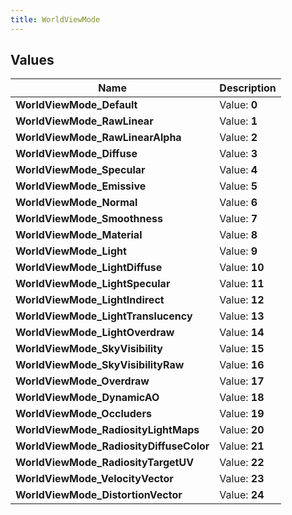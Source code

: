 ```yaml
---
title: WorldViewMode
---
```


## Values

| Name | Description |
| ---- | ----------- |
| **WorldViewMode\_Default** | Value: **0** |
| **WorldViewMode\_RawLinear** | Value: **1** |
| **WorldViewMode\_RawLinearAlpha** | Value: **2** |
| **WorldViewMode\_Diffuse** | Value: **3** |
| **WorldViewMode\_Specular** | Value: **4** |
| **WorldViewMode\_Emissive** | Value: **5** |
| **WorldViewMode\_Normal** | Value: **6** |
| **WorldViewMode\_Smoothness** | Value: **7** |
| **WorldViewMode\_Material** | Value: **8** |
| **WorldViewMode\_Light** | Value: **9** |
| **WorldViewMode\_LightDiffuse** | Value: **10** |
| **WorldViewMode\_LightSpecular** | Value: **11** |
| **WorldViewMode\_LightIndirect** | Value: **12** |
| **WorldViewMode\_LightTranslucency** | Value: **13** |
| **WorldViewMode\_LightOverdraw** | Value: **14** |
| **WorldViewMode\_SkyVisibility** | Value: **15** |
| **WorldViewMode\_SkyVisibilityRaw** | Value: **16** |
| **WorldViewMode\_Overdraw** | Value: **17** |
| **WorldViewMode\_DynamicAO** | Value: **18** |
| **WorldViewMode\_Occluders** | Value: **19** |
| **WorldViewMode\_RadiosityLightMaps** | Value: **20** |
| **WorldViewMode\_RadiosityDiffuseColor** | Value: **21** |
| **WorldViewMode\_RadiosityTargetUV** | Value: **22** |
| **WorldViewMode\_VelocityVector** | Value: **23** |
| **WorldViewMode\_DistortionVector** | Value: **24** |

